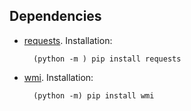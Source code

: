 

## Dependencies

* [requests](https://pypi.python.org/pypi/requests). Installation: 

        (python -m ) pip install requests
    
* [wmi](https://pypi.python.org/pypi/WMI/). Installation:

        (python -m) pip install wmi
